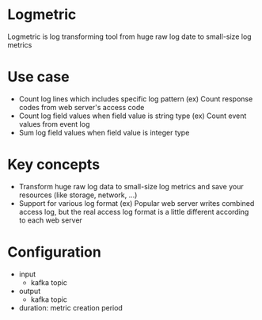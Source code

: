 # Logmetric
Logmetric is log transforming tool from huge raw log date to small-size log metrics

# Use case
- Count log lines which includes specific log pattern (ex) Count response codes from web server's access code
- Count log field values when field value is string type (ex) Count event values from event log
- Sum log field values when field value is integer type

# Key concepts
- Transform huge raw log data to small-size log metrics and save your resources (like storage, network, ...)
- Support for various log format (ex) Popular web server writes combined access log, but the real access log format is a little different according to each web server

# Configuration
- input
  - kafka topic
- output
  - kafka topic
- duration: metric creation period
